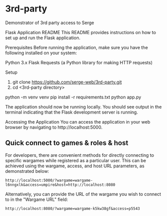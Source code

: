 # 3rd-party
Demonstrator of 3rd party access to Serge

Flask Application README
This README provides instructions on how to set up and run the Flask application.

Prerequisites
Before running the application, make sure you have the following installed on your system:

Python 3.x
Flask
Requests (a Python library for making HTTP requests) 

Setup 


1. git clone <https://github.com/serge-web/3rd-party.git>
2. cd <3rd-party directory>

python -m venv venv
pip install -r requirements.txt
python app.py

The application should now be running locally. You should see output in the terminal indicating that the Flask development server is running.

Accessing the Application
You can access the application in your web browser by navigating to http://localhost:5000.


## Quick connect to games & roles & host

For developers, there are convenient methods for directly connecting to specific wargames while registered as a particular user. This can be achieved using the wargame, access, and host URL parameters, as demonstrated below:

```base
http://localhost:5000/?wargame=wargame-l6nngxlk&access=umpire&host=http://localhost:8080

```

Alternatively, you can provide the URL of the wargame you wish to connect to in the "Wargame URL" field:

```base
http://localhost:8080/?wargame=wargame-k5kw38gf&access=p5543
```
